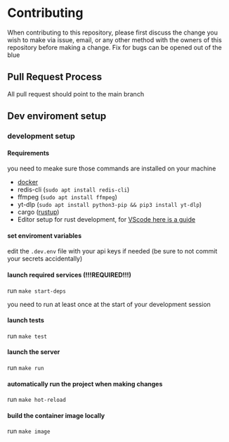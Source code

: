 # Contributing

When contributing to this repository, please first discuss the change you wish to make via issue,
email, or any other method with the owners of this repository before making a change.
Fix for bugs can be opened out of the blue

## Pull Request Process

All pull request should point to the main branch

## Dev enviroment setup
### development setup
#### Requirements

you need to meake sure those commands are installed on your machine
- [docker](https://docs.docker.com/desktop/install/linux-install/) 
- redis-cli (`sudo apt install redis-cli`)
- ffmpeg (`sudo apt install ffmpeg`)
- yt-dlp (`sudo apt install python3-pip && pip3 install yt-dlp`) 
- cargo ([rustup](https://rustup.rs/))
- Editor setup for rust development, for [VScode here is a guide](https://code.visualstudio.com/docs/languages/rust)

#### set enviroment variables

edit the `.dev.env` file with your api keys if needed (be sure to not commit your secrets accidentally)

#### launch required services (!!!REQUIRED!!!)
run `make start-deps`

you need to run at least once at the start of your development session

#### launch tests
run `make test`

#### launch the server
run `make run`

#### automatically run the project when making changes
run `make hot-reload`

#### build the container image locally
run `make image`

